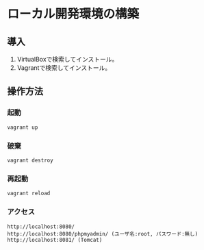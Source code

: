 # ローカル開発環境の構築
## 導入
1. VirtualBoxで検索してインストール。
1. Vagrantで検索してインストール。

## 操作方法
### 起動
```
vagrant up
```

### 破棄
```
vagrant destroy
```

### 再起動
```
vagrant reload
```

### アクセス
```
http://localhost:8080/
http://localhost:8080/phpmyadmin/ (ユーザ名:root, パスワード:無し)
http://localhost:8081/ (Tomcat)
```
